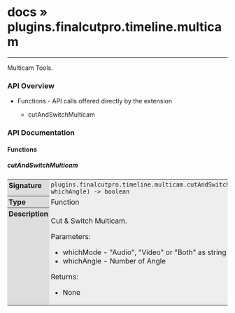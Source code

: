 # [docs](index.md) » plugins.finalcutpro.timeline.multicam
---

Multicam Tools.

<style type="text/css">
	a { text-decoration: none; }
	a:hover { text-decoration: underline; }
	th { background-color: #DDDDDD; vertical-align: top; padding: 3px; }
	td { width: 100%; background-color: #EEEEEE; vertical-align: top; padding: 3px; }
	table { width: 100% ; border: 1px solid #0; text-align: left; }
	section > table table td { width: 0; }
</style>
<link rel="stylesheet" href="../../css/docs.css" type="text/css" media="screen" />
<h3>API Overview</h3>
<ul>
<li>Functions - API calls offered directly by the extension</li>
  <ul>
	<li><a href="#cutAndSwitchMulticam">cutAndSwitchMulticam</a></li>
  </ul>
</ul>
<h3>API Documentation</h3>
<h4 class="documentation-section">Functions</h4>
  <section id="cutAndSwitchMulticam">
	<h5><a href="#cutAndSwitchMulticam">cutAndSwitchMulticam</a></h5>
	<table>
	  <tr>
		<th>Signature</th>
		<td><code>plugins.finalcutpro.timeline.multicam.cutAndSwitchMulticam(whichMode, whichAngle) -&gt; boolean</code></td>
	  </tr>
	  <tr>
		<th>Type</th>
		<td>Function</td>
	  </tr>
	  <tr>
		<th>Description</th>
		<td><p>Cut &amp; Switch Multicam.</p>
<p>Parameters:</p>
<ul>
<li>whichMode - "Audio", "Video" or "Both" as string</li>
<li>whichAngle - Number of Angle</li>
</ul>
<p>Returns:</p>
<ul>
<li>None</li>
</ul>
</td>
	  </tr>
	</table>
  </section>
